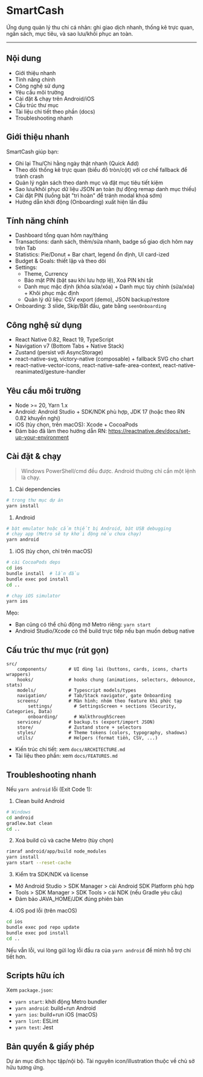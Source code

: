 # SmartCash

Ứng dụng quản lý thu chi cá nhân: ghi giao dịch nhanh, thống kê trực quan, ngân sách, mục tiêu, và sao lưu/khôi phục an toàn.

---

## Nội dung

- Giới thiệu nhanh
- Tính năng chính
- Công nghệ sử dụng
- Yêu cầu môi trường
- Cài đặt & chạy trên Android/iOS
- Cấu trúc thư mục
- Tài liệu chi tiết theo phần (docs)
- Troubleshooting nhanh

## Giới thiệu nhanh

SmartCash giúp bạn:

- Ghi lại Thu/Chi hằng ngày thật nhanh (Quick Add)
- Theo dõi thống kê trực quan (biểu đồ tròn/cột) với cơ chế fallback để tránh crash
- Quản lý ngân sách theo danh mục và đặt mục tiêu tiết kiệm
- Sao lưu/khôi phục dữ liệu JSON an toàn (tự động remap danh mục thiếu)
- Cài đặt PIN (luồng bật "trì hoãn" để tránh modal khoá sớm)
- Hướng dẫn khởi động (Onboarding) xuất hiện lần đầu

## Tính năng chính

- Dashboard tổng quan hôm nay/tháng
- Transactions: danh sách, thêm/sửa nhanh, badge số giao dịch hôm nay trên Tab
- Statistics: Pie/Donut + Bar chart, legend ổn định, UI card-ized
- Budget & Goals: thiết lập và theo dõi
- Settings:
  - Theme, Currency
  - Bảo mật PIN (bật sau khi lưu hợp lệ), Xoá PIN khi tắt
  - Danh mục mặc định (khóa sửa/xóa) + Danh mục tùy chỉnh (sửa/xóa) + Khôi phục mặc định
  - Quản lý dữ liệu: CSV export (demo), JSON backup/restore
- Onboarding: 3 slide, Skip/Bắt đầu, gate bằng `seenOnboarding`

## Công nghệ sử dụng

- React Native 0.82, React 19, TypeScript
- Navigation v7 (Bottom Tabs + Native Stack)
- Zustand (persist với AsyncStorage)
- react-native-svg, victory-native (composable) + fallback SVG cho chart
- react-native-vector-icons, react-native-safe-area-context, react-native-reanimated/gesture-handler

## Yêu cầu môi trường

- Node >= 20, Yarn 1.x
- Android: Android Studio + SDK/NDK phù hợp, JDK 17 (hoặc theo RN 0.82 khuyến nghị)
- iOS (tùy chọn, trên macOS): Xcode + CocoaPods
- Đảm bảo đã làm theo hướng dẫn RN: <https://reactnative.dev/docs/set-up-your-environment>

## Cài đặt & chạy

> Windows PowerShell/cmd đều được. Android thường chỉ cần một lệnh là chạy.

1. Cài dependencies

```sh
# trong thư mục dự án
yarn install
```

1. Android

```sh
# bật emulator hoặc cắm thiết bị Android, bật USB debugging
# chạy app (Metro sẽ tự khởi động nếu chưa chạy)
yarn android
```

1. iOS (tùy chọn, chỉ trên macOS)

```sh
# cài CocoaPods deps
cd ios
bundle install  # lần đầu
bundle exec pod install
cd ..

# chạy iOS simulator
yarn ios
```

Mẹo:
- Bạn cũng có thể chủ động mở Metro riêng: `yarn start`
- Android Studio/Xcode có thể build trực tiếp nếu bạn muốn debug native

## Cấu trúc thư mục (rút gọn)

```
src/
	components/        # UI dùng lại (buttons, cards, icons, charts wrappers)
	hooks/             # hooks chung (animations, selectors, debounce, stats)
	models/            # Typescript models/types
	navigation/        # Tab/Stack navigator, gate Onboarding
	screens/           # Màn hình; nhóm theo feature khi phức tạp
		settings/        # SettingsScreen + sections (Security, Categories, Data)
		onboarding/      # WalkthroughScreen
	services/          # backup.ts (export/import JSON)
	store/             # Zustand store + selectors
	styles/            # Theme tokens (colors, typography, shadows)
	utils/             # Helpers (format tiền, CSV, ...)
```

- Kiến trúc chi tiết: xem `docs/ARCHITECTURE.md`
- Tài liệu theo phần: xem `docs/FEATURES.md`

## Troubleshooting nhanh

Nếu `yarn android` lỗi (Exit Code 1):

1) Clean build Android
```sh
# Windows
cd android
gradlew.bat clean
cd ..
```

2) Xoá build cũ và cache Metro (tùy chọn)
```sh
rimraf android/app/build node_modules
yarn install
yarn start --reset-cache
```

3) Kiểm tra SDK/NDK và license
- Mở Android Studio > SDK Manager > cài Android SDK Platform phù hợp
- Tools > SDK Manager > SDK Tools > cài NDK (nếu Gradle yêu cầu)
- Đảm bảo JAVA_HOME/JDK đúng phiên bản

4) iOS pod lỗi (trên macOS)
```sh
cd ios
bundle exec pod repo update
bundle exec pod install
cd ..
```

Nếu vẫn lỗi, vui lòng gửi log lỗi đầu ra của `yarn android` để mình hỗ trợ chi tiết hơn.

## Scripts hữu ích

Xem `package.json`:
- `yarn start`: khởi động Metro bundler
- `yarn android`: build+run Android
- `yarn ios`: build+run iOS (macOS)
- `yarn lint`: ESLint
- `yarn test`: Jest

## Bản quyền & giấy phép

Dự án mục đích học tập/nội bộ. Tài nguyên icon/illustration thuộc về chủ sở hữu tương ứng.
